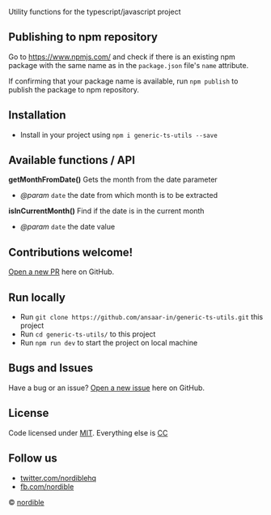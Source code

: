 Utility functions for the typescript/javascript project

## Publishing to npm repository

Go to https://www.npmjs.com/ and check if there is an existing npm package with the same name as in the `package.json` file's `name` attribute.

If confirming that your package name is available, run `npm publish` to publish the package to npm repository.

## Installation
 
 - Install in your project using `npm i generic-ts-utils --save`

## Available functions / API

**getMonthFromDate()**
Gets the month from the date parameter
- *@param* `date` the date from which month is to be extracted

**isInCurrentMonth()**
Find if the date is in the current month
- *@param* `date` the date value

## Contributions welcome!

[Open a new PR](https://github.com/ansaar-in/generic-ts-utils/pulls) here on GitHub.

## Run locally
- Run `git clone https://github.com/ansaar-in/generic-ts-utils.git` this project
- Run `cd generic-ts-utils/` to this project
- Run `npm run dev` to start the project on local machine

## Bugs and Issues

Have a bug or an issue? [Open a new issue](https://github.com/ansaar-in/generic-ts-utils/issues) here on GitHub.

## License

Code licensed under [MIT](https://opensource.org/licenses/MIT). Everything else is [CC](http://creativecommons.org/)

## Follow us

* [twitter.com/nordiblehq](https://twitter.com/nordiblehq)
* [fb.com/nordible](https://www.facebook.com/nordible)

&copy; [nordible](https://nordible.com/)
